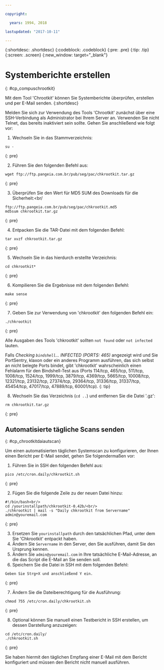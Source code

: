 ```yaml
---

copyright:

  years: 1994, 2018

lastupdated: "2017-10-11"

---
```


{:shortdesc: .shortdesc}
{:codeblock: .codeblock}
{:pre: .pre}
{:tip: .tip}
{:screen: .screen}
{:new_window: target="_blank"}

# Systemberichte erstellen
{: #cp_compuschrootkit}

Mit dem Tool 'Chrootkit' können Sie Systemberichte überprüfen, erstellen und per E-Mail senden.
{:shortdesc}

Melden Sie sich zur Verwendung des Tools 'Chrootkit' zunächst über eine SSH-Verbindung als Administrator bei Ihrem Server an. Verwenden Sie nicht Telnet, das bereits inaktiviert sein sollte. Gehen Sie anschließend wie folgt vor:

1. Wechseln Sie in das Stammverzeichnis:  

  ```
  su -
  ```
  {: pre}

2. Führen Sie den folgenden Befehl aus:

  ```
  wget ftp://ftp.pangeia.com.br/pub/seg/pac/chkrootkit.tar.gz
  ```
  {: pre}

3. Überprüfen Sie den Wert für MD5 SUM des Downloads für die Sicherheit:<br/

  ```
  ftp://ftp.pangeia.com.br/pub/seg/pac/chkrootkit.md5
  md5sum chkrootkit.tar.gz
  ```
  {: pre}

4. Entpacken Sie die TAR-Datei mit dem folgenden Befehl:<br/>

  ```
  tar xvzf chkrootkit.tar.gz
  ```
  {: pre}

5. Wechseln Sie in das hierdurch erstellte Verzeichnis:

  ```
  cd chkrootkit*
  ```
  {: pre}

6. Kompilieren Sie die Ergebnisse mit dem folgenden Befehl:

  ```
  make sense
  ```
  {: pre}

7. Geben Sie zur Verwendung von 'chkrootkit' den folgenden Befehl ein:

  ```
  ./chkrootkit
  ```
  {: pre}

Alle Ausgaben des Tools 'chkrootkit' sollten `not found` oder `not infected` lauten.

Falls *Checking `bindshell`... INFECTED (PORTS: 465)* angezeigt wird und Sie PortSentry, klaxon oder ein anderes Programm ausführen, das sich selbst an nicht belegte Ports bindet, gibt 'chkrootkit' wahrscheinlich einen Fehlalarm für den Bindshell-Test aus (Ports 114/tcp, 465/tcp, 511/tcp, 1008/tcp, 1524/tcp, 1999/tcp, 3879/tcp, 4369/tcp, 5665/tcp, 10008/tcp, 12321/tcp, 23132/tcp, 27374/tcp, 29364/tcp, 31336/tcp, 31337/tcp, 45454/tcp, 47017/tcp, 47889/tcp, 60001/tcp).
{: tip}

8. Wechseln Sie das Verzeichnis (`cd ..`) und entfernen Sie die Datei '.gz':  

  ```
  rm chkrootkit.tar.gz
  ```
  {: pre}

## Automatisierte tägliche Scans senden
{: #cp_chrootkitdaiautscan}

Um einen automatisierten täglichen Systemscan zu konfigurieren, der Ihnen einen Bericht per E-Mail sendet, gehen Sie folgendermaßen vor:

1. Führen Sie in SSH den folgenden Befehl aus:

  ```
  pico /etc/cron.daily/chkrootkit.sh
  ```
  {: pre}

2. Fügen Sie die folgende Zeile zu der neuen Datei hinzu:

  ```
  #!/bin/bash<br/>
  cd /yourinstallpath/chkrootkit-0.42b/<br/>
  ./chkrootkit | mail -s "Daily chkrootkit from Servername" admin@youremail.com
  ```
  {: pre}

3. Ersetzen Sie `yourinstallpath` durch den tatsächlichen Pfad, unter dem Sie 'Chkrootkit' entpackt haben.
4. Ändern Sie `Servername` in den Server, den Sie ausführen, damit Sie den Ursprung kennen.
5. Ändern Sie `admin@youremail.com` in Ihre tatsächliche E-Mail-Adresse, an die das Script die E-Mail an Sie senden soll.
6. Speichern Sie die Datei in SSH mit dem folgenden Befehl:

  ```
  Geben Sie Strg+X und anschließend Y ein.
  ```
  {: pre}

7. Ändern Sie die Dateiberechtigung für die Ausführung:

  ```
  chmod 755 /etc/cron.daily/chkrootkit.sh
  ```
  {: pre}

8.  Optional können Sie manuell einen Testbericht in SSH erstellen, um dessen Darstellung anzuzeigen:

  ```
  cd /etc/cron.daily/
  ./chkrootkit.sh
  ```
  {: pre}

Sie haben hiermit den täglichen Empfang einer E-Mail mit dem Bericht konfiguriert und müssen den Bericht nicht manuell ausführen.
